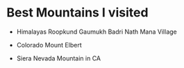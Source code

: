 # Best Mountains I visited
* Himalayas
    Roopkund 
    Gaumukh
    Badri Nath 
    Mana Village

* Colorado
    Mount Elbert


* Siera Nevada Mountain in CA 